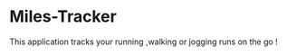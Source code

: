 # Miles-Tracker
This application tracks your running <span class="smiles-outer smiles-sizer"><span class="a smiles-inner" style="background: url(chrome-extension://gianpifpeohbikehpicjljgohmjhdcni/assets/images/icons_sprites/sheet_apple_32.png);background-position:18.037602820211514% 99.94124559341951%;background-size:5418.75% 5418.75%" data-codepoints="1f3c3-1f3fb-200d-2642-fe0f"></span></span> ,walking <span class="smiles-outer smiles-sizer"><span class="a smiles-inner" style="background: url(chrome-extension://gianpifpeohbikehpicjljgohmjhdcni/assets/images/icons_sprites/sheet_apple_32.png);background-position:71.97414806110459% 53.99529964747356%;background-size:5418.75% 5418.75%" data-codepoints="1f6b6-1f3fb-200d-2642-fe0f"></span></span> or jogging runs on the go ! <span class="smiles-outer smiles-sizer"><span class="a smiles-inner" style="background: url(chrome-extension://gianpifpeohbikehpicjljgohmjhdcni/assets/images/icons_sprites/sheet_apple_32.png);background-position:12.044653349001175% 10.047003525264394%;background-size:5418.75% 5418.75%" data-codepoints="1f307"></span></span>

